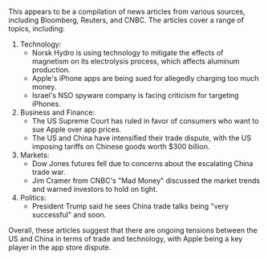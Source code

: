 This appears to be a compilation of news articles from various sources, including Bloomberg, Reuters, and CNBC. The articles cover a range of topics, including:

1. Technology:
	* Norsk Hydro is using technology to mitigate the effects of magnetism on its electrolysis process, which affects aluminum production.
	* Apple's iPhone apps are being sued for allegedly charging too much money.
	* Israel's NSO spyware company is facing criticism for targeting iPhones.
2. Business and Finance:
	* The US Supreme Court has ruled in favor of consumers who want to sue Apple over app prices.
	* The US and China have intensified their trade dispute, with the US imposing tariffs on Chinese goods worth $300 billion.
3. Markets:
	* Dow Jones futures fell due to concerns about the escalating China trade war.
	* Jim Cramer from CNBC's "Mad Money" discussed the market trends and warned investors to hold on tight.
4. Politics:
	* President Trump said he sees China trade talks being "very successful" and soon.

Overall, these articles suggest that there are ongoing tensions between the US and China in terms of trade and technology, with Apple being a key player in the app store dispute.
